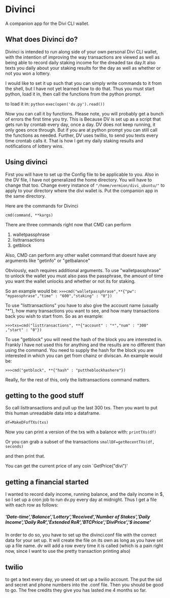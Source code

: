 # Divinci
A companion app for the Divi CLI wallet.

## What does Divinci do?

Divinci is intended to run along side of your own personal Divi CLI wallet, with the intention of improving the way
transactions are viewed as well as being able to record daily staking income for the dreaded tax day.It also texts you
daily about your staking results for the day as well as whether or not you won a lottery.

I would like to set it up such that you can simply write commands to it from the shell, but I have not yet learned how to do that. Thus you must start python, load it in, then call the functions from the python prompt.

to load it in:
`python`
`exec(open('dv.py').read())`

Now you can call it by functions. Please note, you will probably get a bunch of errors the first time you try. This is 
Because DV is set up as a script that gets run by crontab every day, once a day. DV does not keep running, it only goes once through. But if you are at python prompt you can still call the functions as needed. Further, DV uses twillio, to send you texts every time crontab calls it. That is how I get my daily staking results and notifications of lottery wins.

## Using divinci

First you will have to set up the Config file to be applicable to you. Also in the DV file, I have not generalized the home directory. You will have to change that too. Change every instance of `"/home/vermion/divi_ubuntu/"` to apply to your directory where the divi wallet is. Put the companion app in the same directory.

Here are the commands for Divinci

`cmd(command, **kargs)`

There are three commands right now that CMD can perform
1. walletpassphrase
2. listtransactions
3. getblock

Also, CMD can perform any other wallet command that doesnt have any arguments like "getinfo" or "getbalance"

Obviously, each requires additional arguments. To use "walletpassphrase" to unlock the wallet you must also pass the passphrase, the amount of time you want the wallet unlocks and whether or not its for staking.

So an example would be:
`>>>cmd("walletpassphrase",**{"pw": "mypassphrase","time" : "600","staking" : "0"})`

 To use "listtransactions" you have to also give the account name (usually "*"), how many transactions you want to see, and 
 how many transactions back you wish to start from. So as an example:
 
 `>>>txs=cmd("listtransactions", **{"account" : "*","num" : "300" ,"start" : "0"})`
 
To use "getblock" you will need the hash of the block you are interested in. Frankly I have not used this for anything and the results are no different than using the command. You need to supply the hash for the block you are interested in which you can get from chainz or diviscan. An example would be:

`>>>cmd("getblock", **{"hash" : "puttheblockhashere"})`

Really, for the rest of this, only the listtransactions command matters.

## getting to the good stuff

So call listtransactions and pull up the last 300 txs. Then you want to put this human unreadable data into a dataframe.

`df=MakeDFofTXs(txs)`

Now you can print a version of the txs with a balance with:
`printTXs(df)`

Or you can grab a subset of the transactions
`smallDF=getRecentTXs(df, seconds)`

and then print that.

You can get the current price of any coin
`GetPrice("divi")'

## getting a financial started
I wanted to record daily income, running balance, and the daily income in $, so I set up a cron job to run dv.py every day at midnight. Thus I get a file with each row as follows:

##### 'Date-time','Balance','Lottery','Received','Number of Stakes','Daily Income','Daily RoR','Extended RoR','BTCPrice','DiviPrice','$ income'

In order to do so, you have to set up the divinci.conf file with the correct data for your set up. It will create the file on
its own as long as you have set up a file name. dv will add a row every time it is called (which is a pain right now, since I want to use the pretty transaction printing also)

## twilio
to get a text every day, yo uneed ot set up a twilio account. The put the sid and secret and phone numbers into the .conf file. Then you should be good to go. The free credits they give you has lasted me 4 months so far.




 
